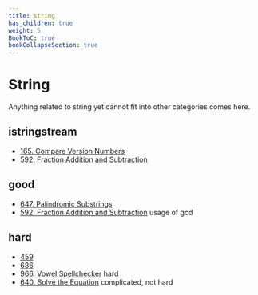 ```yaml
---
title: string
has_children: true
weight: 5
BookToC: true
bookCollapseSection: true
---
```

# String

Anything related to string yet cannot fit into other categories comes here.

## istringstream
- [165. Compare Version Numbers](165)
- [592. Fraction Addition and Subtraction](592)

## good
- [647. Palindromic Substrings](647)
- [592. Fraction Addition and Subtraction](592) usage of gcd


## hard
- [459](459)
- [686](686)
- [966. Vowel Spellchecker](966) hard
- [640. Solve the Equation](640) complicated, not hard
